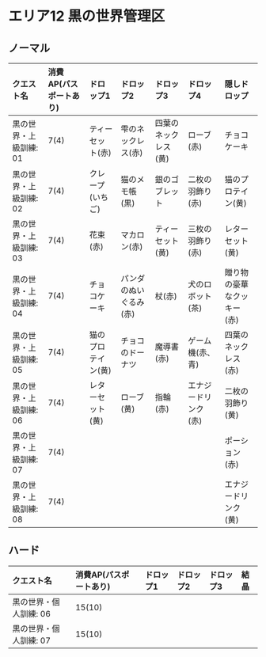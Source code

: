 # エリア12 黒の世界管理区

## ノーマル

|クエスト名|消費AP(パスポートあり)|ドロップ1|ドロップ2|ドロップ3|ドロップ4|隠しドロップ|
|:--|:--|:--|:--|:--|:--|:--|
|黒の世界・上級訓練: 01|7(4)|ティーセット(赤)|雫のネックレス(赤)|四葉のネックレス(黄)|ローブ(赤)|チョコケーキ|
|黒の世界・上級訓練: 02|7(4)|クレープ(いちご)|猫のメモ帳(黒)|銀のゴブレット|二枚の羽飾り(赤)|猫のプロテイン(黄)|
|黒の世界・上級訓練: 03|7(4)|花束(赤)|マカロン(赤)|ティーセット(黄)|三枚の羽飾り(赤)|レターセット(黄)|
|黒の世界・上級訓練: 04|7(4)|チョコケーキ|パンダのぬいぐるみ(赤)|杖(赤)|犬のロボット(茶)|贈り物の豪華なクッキー(赤)|
|黒の世界・上級訓練: 05|7(4)|猫のプロテイン(黄)|チョコのドーナツ|魔導書(赤)|ゲーム機(赤、青)|四葉のネックレス(赤)|
|黒の世界・上級訓練: 06|7(4)|レターセット(黄)|ローブ(黄)|指輪(赤)|エナジードリンク(赤)|二枚の羽飾り(黄)|
|黒の世界・上級訓練: 07|7(4)|||||ポーション(赤)|
|黒の世界・上級訓練: 08|7(4)|||||エナジードリンク(黄)|

## ハード

|クエスト名|消費AP(パスポートあり)|ドロップ1|ドロップ2|ドロップ3|結晶|
|:--|:--|:--|:--|:--|:--|
|黒の世界・個人訓練: 06|15(10)|||||
|黒の世界・個人訓練: 07|15(10)|||||